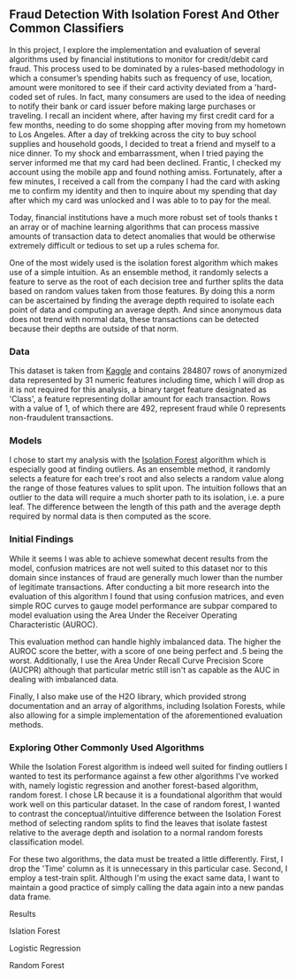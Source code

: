## Fraud Detection With Isolation Forest And Other Common Classifiers

In this project, I explore the implementation and evaluation of several algorithms used by financial institutions to monitor for credit/debit card fraud. This process used to be dominated by a rules-based methodology in which a consumer’s spending habits such as frequency of use, location, amount were monitored to see if their card activity deviated from a 'hard-coded set of rules. In fact, many consumers are used to the idea of needing to notify their bank or card issuer before making large purchases or traveling. I recall an incident where, after having my first credit card for a few months, needing to do some shopping after moving from my hometown to Los Angeles. After a day of trekking across the city to buy school supplies and household goods, I decided to treat a friend and myself to a nice dinner. To my shock and embarrassment, when I tried paying the server informed me that my card had been declined. Frantic, I checked my account using the mobile app and found nothing amiss. Fortunately, after a few minutes, I received a call from the company I had the card with asking me to confirm my identity and then to inquire about my spending that day after which my card was unlocked and I was able to to pay for the meal.

Today, financial institutions have a much more robust set of tools thanks t an array or of machine learning algorithms that can process massive amounts of transaction data to detect anomalies that would be otherwise extremely difficult or tedious to set up a rules schema for.

One of the most widely used is the isolation forest algorithm which makes use of a simple intuition. As an ensemble method, it randomly selects a feature to serve as the root of each decision tree and further splits the data based on random values taken from those features. By doing this a norm can be ascertained by finding the average depth required to isolate each point of data and computing an average depth. And since anonymous data does not trend with normal data, these transactions can be detected because their depths are outside of that norm.






### Data

This dataset is taken from [Kaggle](https://www.kaggle.com/mlg-ulb/creditcardfraud) and contains 284807 rows of anonymized data represented by 31 numeric features including time, which I will drop as it is not required for this analysis, a binary target feature designated as 'Class', a feature representing dollar amount for each transaction. Rows with a value of 1, of which there are 492, represent fraud while 0 represents non-fraudulent transactions.



### Models


I chose to start my analysis with the [Isolation Forest](https://scikit-learn.org/stable/modules/generated/sklearn.ensemble.IsolationForest.html) algorithm which is especially good at finding outliers. As an ensemble method, it randomly selects a feature for each tree's root and also selects a random value along the range of those features values to split upon. The intuition follows that an outlier to the data will require a much shorter path to its isolation, i.e. a pure leaf. The difference between the length of this path and the average depth required by normal data is then computed as the score.



### Initial Findings
While it seems I was able to achieve somewhat decent results from the model, confusion matrices are not well suited to this dataset nor to this domain since instances of fraud are generally much lower than the number of legitimate transactions. After conducting a bit more research into the evaluation of this algorithm I found that using confusion matrices, and even simple ROC curves to gauge model performance are subpar compared to model evaluation using the Area Under the Receiver Operating Characteristic (AUROC).

This evaluation method can handle highly imbalanced data. The higher the AUROC score the better, with a score of one being perfect and .5 being the worst. Additionally, I use the Area Under Recall Curve Precision Score (AUCPR) although that particular metric still isn't as capable as the AUC in dealing with imbalanced data.

Finally, I also make use of the H2O library, which provided strong documentation and an array of algorithms, including Isolation Forests, while also allowing for a simple implementation of the aforementioned evaluation methods.


### Exploring Other Commonly Used Algorithms

While the Isolation Forest algorithm is indeed well suited for finding outliers I wanted to test its performance against a few other algorithms I've worked with, namely logistic regression and another forest-based algorithm, random forest. I chose LR because it is a foundational algorithm that would work well on this particular dataset. In the case of random forest, I wanted to contrast the conceptual/intuitive difference between the Isolation Forest method of selecting random splits to find the leaves that isolate fastest relative to the average depth and isolation to a normal random forests classification model.


For these two algorithms, the data must be treated a little differently. First, I drop the 'Time' column as it is unnecessary in this particular case. Second, I employ a test-train split. Although I'm using the exact same data, I want to maintain a good practice of simply calling the data again into a new pandas data frame.



Results

Islation Forest

Logistic Regression

Random Forest






